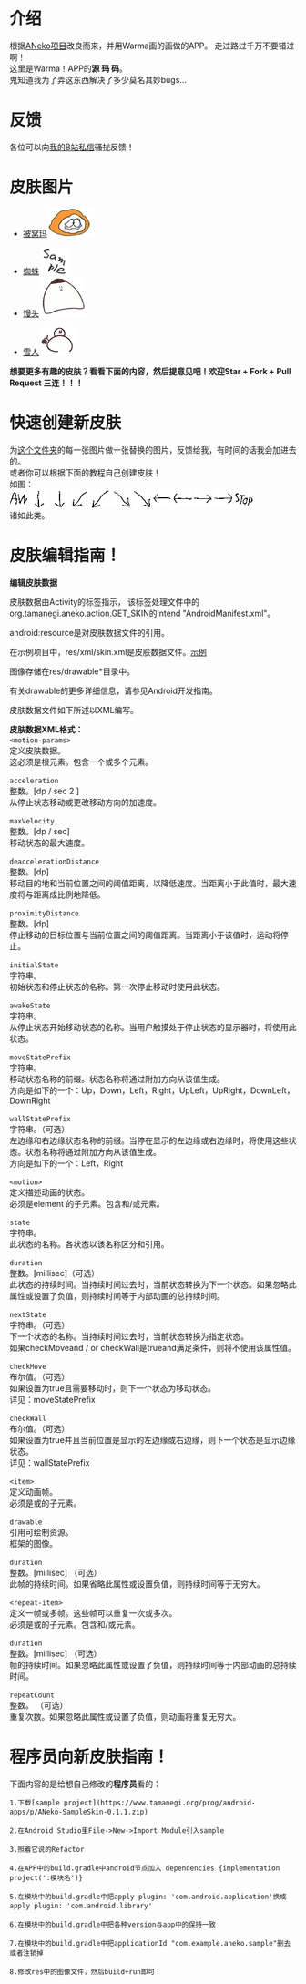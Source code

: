 # 介绍  
根据[ANeko项目](https://github.com/lllllT/ANeko)改良而来，并用Warma画的画做的APP。
走过路过千万不要错过啊！  
这里是Warma！APP的**源 ~~玛~~ 码**。  
鬼知道我为了弄这东西解决了多少莫名其妙bugs...

# 反馈  
各位可以向[我的B站私信](https://space.bilibili.com/15329464)~~骚扰~~反馈！  

# 皮肤图片  
* [被窝玛](./app/src/main/res/drawable-xhdpi)![被窝玛](/app/src/main/res/drawable-xhdpi/awake.png)
- [蜘蛛](./aNekoSampleSkin/src/main/res/drawable)  ![蜘蛛](/aNekoSampleSkin/src/main/res/drawable/icon.png)
- [馒头](./aMantou/src/main/res/drawable)  ![馒头](/aMantou/src/main/res/drawable/y.png)
* [雪人](./aSnow/src/main/res/drawable)  ![雪人](/aSnow/src/main/res/drawable/sy1_5.png)  

**想要更多有趣的皮肤？看看下面的内容，然后提意见吧！欢迎Star + Fork + Pull Request 三连！！！**

# 快速创建新皮肤
为[这个文件夹](./sample)的每一张图片做一张替换的图片，反馈给我，有时间的话我会加进去的。  
或者你可以根据下面的教程自己创建皮肤！  
如图：  
![无法显示！](/sample/awakes.png)  ![无法显示！](/sample/down1s.png)  ![无法显示！](/sample/down2s.png)  ![无法显示！](/sample/dwleft1s.png)  ![无法显示！](/sample/dwleft2s.png)  ![无法显示！](/sample/dwright1s.png)  ![无法显示！](/sample/dwright2s.png)  ![无法显示！](/sample/left1s.png)  ![无法显示！](/sample/left2s.png)  ![无法显示！](/sample/right1s.png)  ![无法显示！](/sample/right2s.png)  ![无法显示！](/sample/stops.png)  
诸如此类。  

# 皮肤编辑指南！ 

**编辑皮肤数据**  

皮肤数据由Activity的<meta-data>标签指示，
该标签处理文件中的org.tamanegi.aneko.action.GET_SKIN的intend "AndroidManifest.xml"。    

android:resource是对皮肤数据文件的引用。   

在示例项目中，res/xml/skin.xml是皮肤数据文件。[示例](/app/src/main/res/xml/neko.xml)   

图像存储在res/drawable*目录中。  

有关drawable的更多详细信息，请参见Android开发指南。  

皮肤数据文件如下所述以XML编写。  

**皮肤数据XML格式：**  
`<motion-params>`  
定义皮肤数据。  
这必须是根元素。包含一个或多个<motion>元素。  

`acceleration`  
整数。[dp / sec 2 ]  
从停止状态移动或更改移动方向的加速度。  

`maxVelocity`  
整数。[dp / sec]  
移动状态的最大速度。  

`deaccelerationDistance`  
整数。[dp]  
移动目的地和当前位置之间的阈值距离，以降低速度。当距离小于此值时，最大速度将与距离成比例地降低。  

`proximityDistance`  
整数。[dp]  
停止移动的目标位置与当前位置之间的阈值距离。当距离小于该值时，运动将停止。  

`initialState`  
字符串。  
初始状态和停止状态的名称。第一次停止移动时使用此状态。  

`awakeState`  
字符串。  
从停止状态开始移动状态的名称。当用户触摸处于停止状态的显示器时，将使用此状态。  

`moveStatePrefix`  
字符串。  
移动状态名称的前缀。状态名称将通过附加方向从该值生成。  
方向是如下的一个：Up，Down，Left，Right，UpLeft，UpRight，DownLeft，DownRight  

`wallStatePrefix`  
字符串。（可选）  
左边缘和右边缘状态名称的前缀。当停在显示的左边缘或右边缘时，将使用这些状态。状态名称将通过附加方向从该值生成。  
方向是如下的一个：Left，Right  

`<motion>`  
定义描述动画的状态。  
必须是<motion-params>element 的子元素。包含<item>和/或<repeat-item>元素。  

`state`  
字符串。  
此状态的名称。各状态以该名称区分和引用。  

`duration`  
整数。[millisec]（可选）  
此状态的持续时间。当持续时间过去时，当前状态转换为下一个状态。如果忽略此属性或设置了负值，则持续时间等于内部动画的总持续时间。  

`nextState`  
字符串。（可选）  
下一个状态的名称。当持续时间过去时，当前状态转换为指定状态。  
如果checkMoveand / or checkWall是trueand满足条件，则将不使用该属性值。  

`checkMove`  
布尔值。（可选）  
如果设置为true且需要移动时，则下一个状态为移动状态。  
详见：moveStatePrefix  

`checkWall`  
布尔值。（可选）  
如果设置为true并且当前位置是显示的左边缘或右边缘，则下一个状态是显示边缘状态。  
详见：wallStatePrefix  

`<item>`  
定义动画帧。  
必须是<motion>或的子<repeat-item>元素。  

`drawable`  
引用可绘制资源。  
框架的图像。  

`duration`  
整数。[millisec] （可选）  
此帧的持续时间。如果省略此属性或设置负值，则持续时间等于无穷大。  

`<repeat-item>`  
定义一帧或多帧。这些帧可以重复一次或多次。  
必须是<motion>或的子<repeat-item>元素。包含<item>和/或<repeat-item>元素。  

`duration`  
整数。[millisec] （可选）  
帧的持续时间。如果忽略此属性或设置了负值，则持续时间等于内部动画的总持续时间。  

`repeatCount`  
整数。 （可选）  
重复次数。如果忽略此属性或设置了负值，则动画将重复无穷大。  

# 程序员向新皮肤指南！  
下面内容的是给想自己修改的**程序员**看的：  
```
1.下载[sample project](https://www.tamanegi.org/prog/android-apps/p/ANeko-SampleSkin-0.1.1.zip)  

2.在Android Studio里File->New->Import Module引入sample  

3.照着它说的Refactor   

4.在APP中的build.gradle中android节点加入 dependencies {implementation project(':模块名')}   

5.在模块中的build.gradle中把apply plugin: 'com.android.application'换成apply plugin: 'com.android.library'  

6.在模块中的build.gradle中把各种version与app中的保持一致  

7.在模块中的build.gradle中把applicationId "com.example.aneko.sample"删去或者注销掉  

8.修改res中的图像文件，然后build+run即可！    
```
